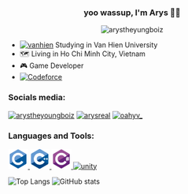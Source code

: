 <h3 align="center">yoo wassup, I'm  Arys 👋😎</h3>

<p align="center"> <img src="https://komarev.com/ghpvc/?username=arystheyungboiz&label=Profile%20views&color=ac205d&style=flat" alt="arystheyungboiz"/></p>

- <a href="https://vhu.edu.vn" target="_blank"><img src="https://cdn.haitrieu.com/wp-content/uploads/2021/10/Logo-DH-Van-Hien-VHU-1024x1024.png" alt="vanhien" width="20" height="20"/></a> Studying in Van Hien University
- 🗺 Living in Ho Chi Minh City, Vietnam
- 🎮 Game Developer
- <a href="https://discord.com/users/360753595676622848" target="_blank"><img src="https://img.shields.io/badge/Discord-Hào%236665-007ACC?&style=flat-square&logo=discord&logoColor=white" alt="Codeforce" title="Hào#6665"></a>

<h3 align="left">Socials media:</h3>
<p align="left">
<a href="https://fb.com/arystheyoungboiz" target="blank"><img align="center" src="https://raw.githubusercontent.com/rahuldkjain/github-profile-readme-generator/master/src/images/icons/Social/facebook.svg" alt="arystheyoungboiz" height="30" width="40" /></a>
<a href="https://twitter.com/arysreal" target="blank"><img align="center" src="https://raw.githubusercontent.com/rahuldkjain/github-profile-readme-generator/master/src/images/icons/Social/twitter.svg" alt="arysreal" height="30" width="40" /></a>
<a href="https://instagram.com/oahyv_" target="blank"><img align="center" src="https://raw.githubusercontent.com/rahuldkjain/github-profile-readme-generator/master/src/images/icons/Social/instagram.svg" alt="oahyv_" height="30" width="40" /></a>
</p>


<h3 align="left">Languages and Tools:</h3>

<p align="left"> <a href="https://www.cprogramming.com/" target="_blank" rel="noreferrer"> <img src="https://raw.githubusercontent.com/devicons/devicon/master/icons/c/c-original.svg" alt="c" width="40" height="40"/> </a>
<a href="https://www.w3schools.com/cpp/" target="_blank" rel="noreferrer"> <img src="https://raw.githubusercontent.com/devicons/devicon/master/icons/cplusplus/cplusplus-original.svg" alt="cplusplus" width="40" height="40"/> </a> 
<a href="https://www.w3schools.com/cs/" target="_blank" rel="noreferrer"> <img src="https://raw.githubusercontent.com/devicons/devicon/master/icons/csharp/csharp-original.svg" alt="csharp" width="40" height="40"/> </a>
<a href="https://unity.com/" target="_blank" rel="noreferrer"> <img src="https://www.vectorlogo.zone/logos/unity3d/unity3d-icon.svg" alt="unity" width="40" height="40"/> </a> </p>


![Top Langs](https://github-readme-stats.vercel.app/api/top-langs/?username=arystheyungboiz&count_private=true&langs_count=8&layout=compact&card_width=245&theme=radical) ![GitHub stats](https://github-readme-stats.vercel.app/api?username=arystheyungboiz&custom_title=My%20Github%20Stats&include_all_commits=true&count_private=true&show_icons=true&theme=radical)
